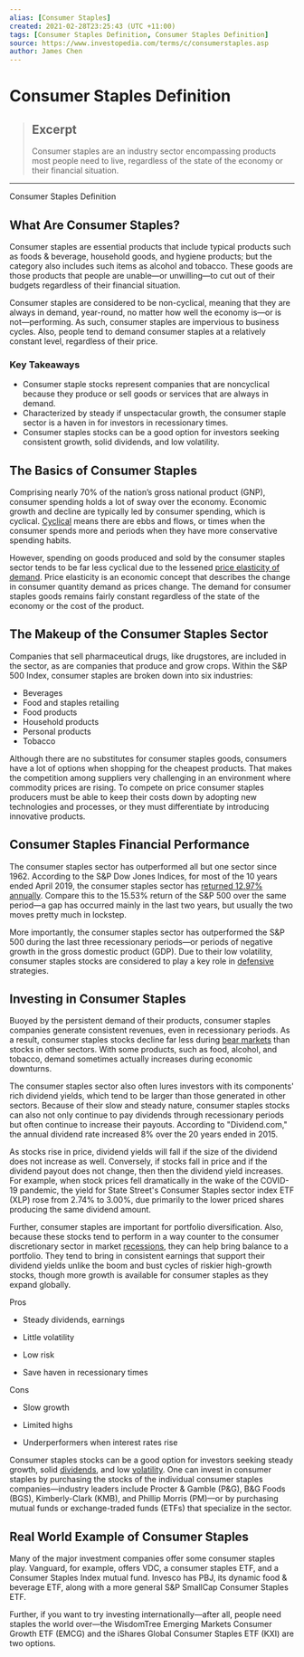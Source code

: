 ```yaml
---
alias: [Consumer Staples]
created: 2021-02-28T23:25:43 (UTC +11:00)
tags: [Consumer Staples Definition, Consumer Staples Definition]
source: https://www.investopedia.com/terms/c/consumerstaples.asp
author: James Chen
---
```


# Consumer Staples Definition

> ## Excerpt
> Consumer staples are an industry sector encompassing products most people need to live, regardless of the state of the economy or their financial situation.

---

Consumer Staples Definition
## What Are Consumer Staples?

Consumer staples are essential products that include typical products such as foods & beverage, household goods, and hygiene products; but the category also includes such items as alcohol and tobacco. These goods are those products that people are unable—or unwilling—to cut out of their budgets regardless of their financial situation.

Consumer staples are considered to be non-cyclical, meaning that they are always in demand, year-round, no matter how well the economy is—or is not—performing. As such, consumer staples are impervious to business cycles. Also, people tend to demand consumer staples at a relatively constant level, regardless of their price.

### Key Takeaways

-   Consumer staple stocks represent companies that are noncyclical because they produce or sell goods or services that are always in demand.
-   Characterized by steady if unspectacular growth, the consumer staple sector is a haven in for investors in recessionary times.
-   Consumer staples stocks can be a good option for investors seeking consistent growth, solid dividends, and low volatility.

## The Basics of Consumer Staples

Comprising nearly 70% of the nation’s gross national product (GNP), consumer spending holds a lot of sway over the economy. Economic growth and decline are typically led by consumer spending, which is cyclical. [Cyclical](https://www.investopedia.com/terms/c/cyclicalstock.asp) means there are ebbs and flows, or times when the consumer spends more and periods when they have more conservative spending habits.

However, spending on goods produced and sold by the consumer staples sector tends to be far less cyclical due to the lessened [price elasticity of demand](https://www.investopedia.com/terms/p/priceelasticity.asp). Price elasticity is an economic concept that describes the change in consumer quantity demand as prices change. The demand for consumer staples goods remains fairly constant regardless of the state of the economy or the cost of the product.

## The Makeup of the Consumer Staples Sector

Companies that sell pharmaceutical drugs, like drugstores, are included in the sector, as are companies that produce and grow crops. Within the S&P 500 Index, consumer staples are broken down into six industries:

-   Beverages
-   Food and staples retailing
-   Food products
-   Household products
-   Personal products
-   Tobacco

Although there are no substitutes for consumer staples goods, consumers have a lot of options when shopping for the cheapest products. That makes the competition among suppliers very challenging in an environment where commodity prices are rising. To compete on price consumer staples producers must be able to keep their costs down by adopting new technologies and processes, or they must differentiate by introducing innovative products.

## Consumer Staples Financial Performance

The consumer staples sector has outperformed all but one sector since 1962. According to the S&P Dow Jones Indices, for most of the 10 years ended April 2019, the consumer staples sector has [returned 12.97% annually](https://us.spindices.com/indices/equity/sp-500-consumer-staples-sector). Compare this to the 15.53% return of the S&P 500 over the same period—a gap has occurred mainly in the last two years, but usually the two moves pretty much in lockstep.

More importantly, the consumer staples sector has outperformed the S&P 500 during the last three recessionary periods—or periods of negative growth in the gross domestic product (GDP). Due to their low volatility, consumer staples stocks are considered to play a key role in [defensive](https://www.investopedia.com/terms/d/defensivestock.asp) strategies.

## Investing in Consumer Staples

Buoyed by the persistent demand of their products, consumer staples companies generate consistent revenues, even in recessionary periods. As a result, consumer staples stocks decline far less during [bear markets](https://www.investopedia.com/terms/b/bearmarket.asp) than stocks in other sectors. With some products, such as food, alcohol, and tobacco, demand sometimes actually increases during economic downturns.

The consumer staples sector also often lures investors with its components' rich dividend yields, which tend to be larger than those generated in other sectors. Because of their slow and steady nature, consumer staples stocks can also not only continue to pay dividends through recessionary periods but often continue to increase their payouts. According to "Dividend.com," the annual dividend rate increased 8% over the 20 years ended in 2015.

As stocks rise in price, dividend yields will fall if the size of the dividend does not increase as well. Conversely, if stocks fall in price and if the dividend payout does not change, then then the dividend yield increases. For example, when stock prices fell dramatically in the wake of the COVID-19 pandemic, the yield for State Street's Consumer Staples sector index ETF (XLP) rose from 2.74% to 3.00%, due primarily to the lower priced shares producing the same dividend amount.

Further, consumer staples are important for portfolio diversification. Also, because these stocks tend to perform in a way counter to the consumer discretionary sector in market [recessions](https://www.investopedia.com/terms/r/recession.asp), they can help bring balance to a portfolio. They tend to bring in consistent earnings that support their dividend yields unlike the boom and bust cycles of riskier high-growth stocks, though more growth is available for consumer staples as they expand globally. 

Pros

-   Steady dividends, earnings
    
-   Little volatility
    
-   Low risk
    
-   Save haven in recessionary times
    

Cons

-   Slow growth
    
-   Limited highs
    
-   Underperformers when interest rates rise
    

Consumer staples stocks can be a good option for investors seeking steady growth, solid [dividends](https://www.investopedia.com/terms/d/dividend.asp), and low [volatility](https://www.investopedia.com/terms/v/volatility.asp). One can invest in consumer staples by purchasing the stocks of the individual consumer staples companies—industry leaders include Procter & Gamble (P&G), B&G Foods (BGS), Kimberly-Clark (KMB), and Phillip Morris (PM)—or by purchasing mutual funds or exchange-traded funds (ETFs) that specialize in the sector.

## Real World Example of Consumer Staples

Many of the major investment companies offer some consumer staples play. Vanguard, for example, offers VDC, a consumer staples ETF, and a Consumer Staples Index mutual fund. Invesco has PBJ, its dynamic food & beverage ETF, along with a more general S&P SmallCap Consumer Staples ETF.

Further, if you want to try investing internationally—after all, people need staples the world over—the WisdomTree Emerging Markets Consumer Growth ETF (EMCG) and the iShares Global Consumer Staples ETF (KXI) are two options.
